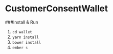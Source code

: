 # CustomerConsentWallet

###Install & Run
1. `cd wallet`
2. `yarn install`
3. `bower install`
4. `ember s`

